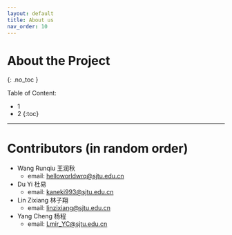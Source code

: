 ```yaml
---
layout: default
title: About us
nav_order: 10
---
```


# About the Project
{: .no_toc }

Table of Content:  
- 1
- 2
{:toc}
---
# Contributors (in random order)
- Wang Runqiu 王润秋 
  - email: helloworldwrq@sjtu.edu.cn
- Du Yi 杜易
  - email: kaneki993@sjtu.edu.cn
- Lin Zixiang 林子翔
  - email: linzixiang@sjtu.edu.cn
- Yang Cheng 杨程
  - email: Lmir_YC@sjtu.edu.cn
